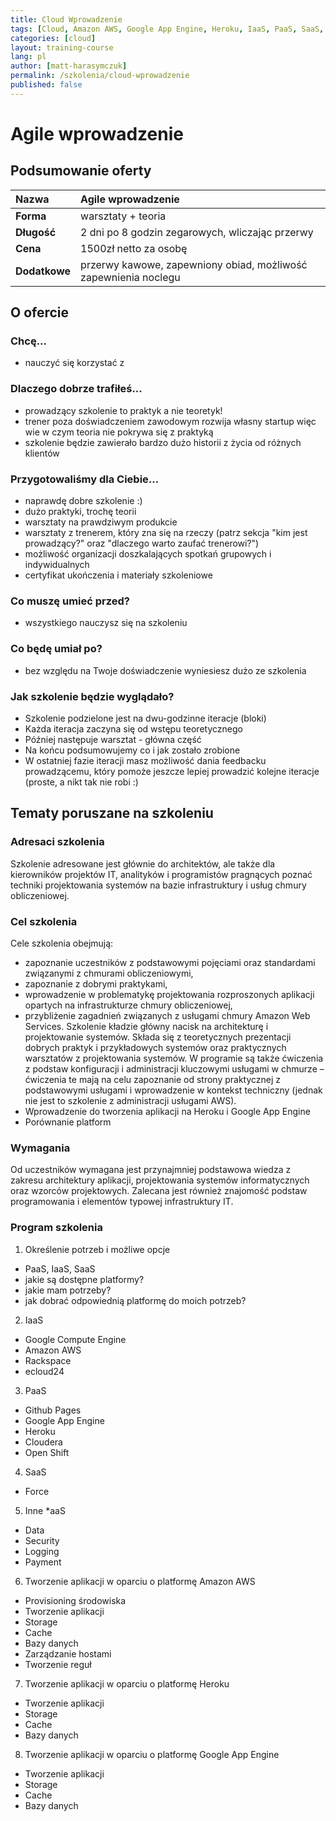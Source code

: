 ```yaml
---
title: Cloud Wprowadzenie
tags: [Cloud, Amazon AWS, Google App Engine, Heroku, IaaS, PaaS, SaaS, Cloudera, Open Shift, Rackspace]
categories: [cloud]
layout: training-course
lang: pl
author: [matt-harasymczuk]
permalink: /szkolenia/cloud-wprowadzenie
published: false
---
```


# Agile wprowadzenie

## Podsumowanie oferty

| Nazwa         | Agile wprowadzenie                                              |
|:--------------|:----------------------------------------------------------------|
| **Forma**     | warsztaty + teoria                                              |
| **Długość**   | 2 dni po 8 godzin zegarowych, wliczając przerwy                 |
| **Cena**      | 1500zł netto za osobę                                           |
| **Dodatkowe** | przerwy kawowe, zapewniony obiad, możliwość zapewnienia noclegu |

## O ofercie

### Chcę...
- nauczyć się korzystać z

### Dlaczego dobrze trafiłeś...
- prowadzący szkolenie to praktyk a nie teoretyk!
- trener poza doświadczeniem zawodowym rozwija własny startup więc wie w czym teoria nie pokrywa się z praktyką
- szkolenie będzie zawierało bardzo dużo historii z życia od różnych klientów

### Przygotowaliśmy dla Ciebie...
- naprawdę dobre szkolenie :)
- dużo praktyki, trochę teorii
- warsztaty na prawdziwym produkcie
- warsztaty z trenerem, który zna się na rzeczy (patrz sekcja "kim jest prowadzący?" oraz "dlaczego warto zaufać trenerowi?")
- możliwość organizacji doszkalających spotkań grupowych i indywidualnych
- certyfikat ukończenia i materiały szkoleniowe

### Co muszę umieć przed?
- wszystkiego nauczysz się na szkoleniu

### Co będę umiał po?
- bez względu na Twoje doświadczenie wyniesiesz dużo ze szkolenia

### Jak szkolenie będzie wyglądało?
- Szkolenie podzielone jest na dwu-godzinne iteracje (bloki)
- Każda iteracja zaczyna się od wstępu teoretycznego
- Później następuje warsztat - główna część
- Na końcu podsumowujemy co i jak zostało zrobione
- W ostatniej fazie iteracji masz możliwość dania feedbacku prowadzącemu, który pomoże jeszcze lepiej prowadzić kolejne iteracje (proste, a nikt tak nie robi :)

## Tematy poruszane na szkoleniu

### Adresaci szkolenia
Szkolenie adresowane jest głównie do architektów, ale także dla kierowników projektów IT, analityków i programistów pragnących poznać techniki projektowania systemów na bazie infrastruktury i usług chmury obliczeniowej.

### Cel szkolenia
Cele szkolenia obejmują:

* zapoznanie uczestników z podstawowymi pojęciami oraz standardami związanymi z chmurami obliczeniowymi,
* zapoznanie z dobrymi praktykami,
* wprowadzenie w problematykę projektowania rozproszonych aplikacji opartych na infrastrukturze chmury obliczeniowej,
* przybliżenie zagadnień związanych z usługami chmury Amazon Web Services. Szkolenie kładzie główny nacisk na architekturę i projektowanie systemów. Składa się z teoretycznych prezentacji dobrych praktyk i przykładowych systemów oraz praktycznych warsztatów z projektowania systemów. W programie są także ćwiczenia z podstaw konfiguracji i administracji kluczowymi usługami w chmurze – ćwiczenia te mają na celu zapoznanie od strony praktycznej z podstawowymi usługami i wprowadzenie w kontekst techniczny (jednak nie jest to szkolenie z administracji usługami AWS).
* Wprowadzenie do tworzenia aplikacji na Heroku i Google App Engine
* Porównanie platform

### Wymagania
Od uczestników wymagana jest przynajmniej podstawowa wiedza z zakresu architektury aplikacji, projektowania systemów informatycznych oraz wzorców projektowych. Zalecana jest również znajomość podstaw programowania i elementów typowej infrastruktury IT.


### Program szkolenia
1. Określenie potrzeb i możliwe opcje
- PaaS, IaaS, SaaS
- jakie są dostępne platformy?
- jakie mam potrzeby?
- jak dobrać odpowiednią platformę do moich potrzeb?

2. IaaS
- Google Compute Engine
- Amazon AWS
- Rackspace
- ecloud24

3. PaaS
- Github Pages
- Google App Engine
- Heroku
- Cloudera
- Open Shift

4. SaaS
- Force

5. Inne \*aaS
- Data
- Security
- Logging
- Payment

6. Tworzenie aplikacji w oparciu o platformę Amazon AWS
- Provisioning środowiska
- Tworzenie aplikacji
- Storage
- Cache
- Bazy danych
- Zarządzanie hostami
- Tworzenie reguł

7. Tworzenie aplikacji w oparciu o platformę Heroku
- Tworzenie aplikacji
- Storage
- Cache
- Bazy danych

8. Tworzenie aplikacji w oparciu o platformę Google App Engine
- Tworzenie aplikacji
- Storage
- Cache
- Bazy danych
